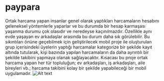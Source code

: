 # paypara

Ortak harcama yapan insanlar genel olarak yaptıkları harcamaların hesabını geleneksel yöntemlerle yaparlar ve bu durumda bir hesap karmaşası yaşanma durumu çok olasıdır ve neredeyse kaçınılmazdır. Özellikle aynı evde yaşayan ev arkadaşlar arasında bu durum daha sık görülebilir.  Bu sıkıntıları önüne geçebilmek için geliştirilecek mobil proje ile oluşturulan grup içerisindeki üyelerin yaptığı harcamalar kategorize bir şekilde kayıt altında tutularak, kişi bazında yapılan harcamaların da daha ayrıntılı bir şekilde takibini yapmaya olanak sağlayacaktır. Kısacası bu proje ortak harcama yapan her tür topluluğun; ev arkadaşları, iş arkadaşları, aile bireyleri vb.; harcama takibini kolay bir şekilde yapabileceği bir mobil uygulamadır.
![Alt text]("./src/assets/sema.png")